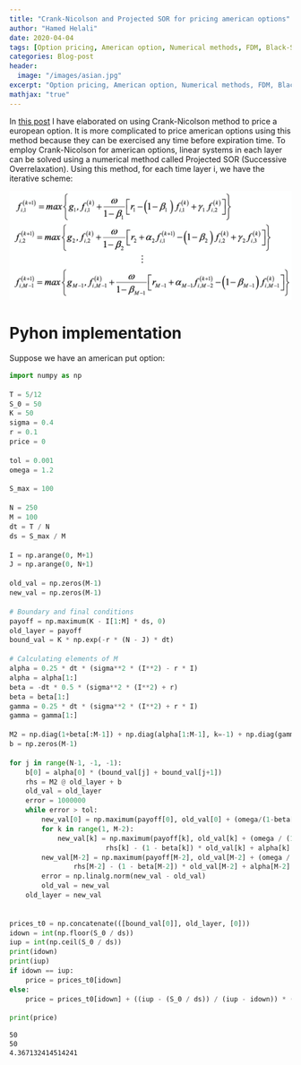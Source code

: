 ```yaml
---
title: "Crank-Nicolson and Projected SOR for pricing american options"
author: "Hamed Helali"
date: 2020-04-04
tags: [Option pricing, American option, Numerical methods, FDM, Black-Scholes equation, Projected SOR, Python]
categories: Blog-post
header:
  image: "/images/asian.jpg"
excerpt: "Option pricing, American option, Numerical methods, FDM, Black-Scholes equation, Projected SOR, Python"
mathjax: "true"
---
```



In [this post](https://hamedhelali.github.io/project/FDM-European-option-pricing/) I have elaborated on using Crank-Nicolson method to price a european option. It is more complicated to price american options using this method because they can be exercised any time before expiration time. To employ Crank-Nicolson for american options, linear systems in each layer can be solved using a numerical method called Projected SOR (Successive Overrelaxation). Using this method, for each time layer i, we have the iterative scheme:

![center](/images/FDM-Am/am.png)

# Pyhon implementation
Suppose we have an american put option:


```python
import numpy as np

T = 5/12
S_0 = 50
K = 50
sigma = 0.4
r = 0.1
price = 0

tol = 0.001
omega = 1.2

S_max = 100

N = 250
M = 100
dt = T / N
ds = S_max / M

I = np.arange(0, M+1)
J = np.arange(0, N+1)

old_val = np.zeros(M-1)
new_val = np.zeros(M-1)

# Boundary and final conditions
payoff = np.maximum(K - I[1:M] * ds, 0)
old_layer = payoff
bound_val = K * np.exp(-r * (N - J) * dt)

# Calculating elements of M
alpha = 0.25 * dt * (sigma**2 * (I**2) - r * I)
alpha = alpha[1:]
beta = -dt * 0.5 * (sigma**2 * (I**2) + r)
beta = beta[1:]
gamma = 0.25 * dt * (sigma**2 * (I**2) + r * I)
gamma = gamma[1:]

M2 = np.diag(1+beta[:M-1]) + np.diag(alpha[1:M-1], k=-1) + np.diag(gamma[:M-2], k=1)
b = np.zeros(M-1)

for j in range(N-1, -1, -1):
    b[0] = alpha[0] * (bound_val[j] + bound_val[j+1])
    rhs = M2 @ old_layer + b
    old_val = old_layer
    error = 1000000
    while error > tol:
        new_val[0] = np.maximum(payoff[0], old_val[0] + (omega/(1-beta[0]))*(rhs[0] - (1-beta[0])*old_val[0] + gamma[0] * old_val[1]))
        for k in range(1, M-2):
            new_val[k] = np.maximum(payoff[k], old_val[k] + (omega / (1 - beta[k])) * (
                        rhs[k] - (1 - beta[k]) * old_val[k] + alpha[k] * new_val[k-1] + gamma[k] * old_val[k+1]))
        new_val[M-2] = np.maximum(payoff[M-2], old_val[M-2] + (omega / (1 - beta[M-2])) * (
                rhs[M-2] - (1 - beta[M-2]) * old_val[M-2] + alpha[M-2] * new_val[M-3]))
        error = np.linalg.norm(new_val - old_val)
        old_val = new_val
    old_layer = new_val


prices_t0 = np.concatenate(([bound_val[0]], old_layer, [0]))
idown = int(np.floor(S_0 / ds))
iup = int(np.ceil(S_0 / ds))
print(idown)
print(iup)
if idown == iup:
    price = prices_t0[idown]
else:
    price = prices_t0[idown] + ((iup - (S_0 / ds)) / (iup - idown)) * (prices_t0[iup] - prices_t0[idown])

print(price)
```

    50
    50
    4.367132414514241


